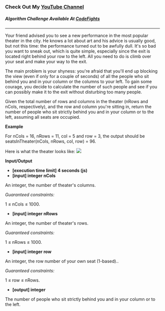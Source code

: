 ### Check Out My [YouTube Channel](https://www.youtube.com/@golbargnet)

##### Algorithm Challenge Available At [CodeFights](https://codefights.com/arcade/code-arcade/intro-gates/bszFiQAog96G9CXKg)
---

Your friend advised you to see a new performance in the most popular theater in the city. He knows a lot about art and his advice is usually good, but not this time: the performance turned out to be awfully dull. It's so bad you want to sneak out, which is quite simple, especially since the exit is located right behind your row to the left. All you need to do is climb over your seat and make your way to the exit.

The main problem is your shyness: you're afraid that you'll end up blocking the view (even if only for a couple of seconds) of all the people who sit behind you and in your column or the columns to your left. To gain some courage, you decide to calculate the number of such people and see if you can possibly make it to the exit without disturbing too many people.

Given the total number of rows and columns in the theater (nRows and nCols, respectively), and the row and column you're sitting in, return the number of people who sit strictly behind you and in your column or to the left, assuming all seats are occupied.

**Example**

For nCols = 16, nRows = 11, col = 5 and row = 3, the output should be
seatsInTheater(nCols, nRows, col, row) = 96.

Here is what the theater looks like:
<img src="https://codefightsuserpics.s3.amazonaws.com/tasks/seatsInTheater/img/example.png?_tm=1491302298590">

**Input/Output**

- **[execution time limit] 4 seconds (js)**
- **[input] integer nCols**

An integer, the number of theater's columns.

*Guaranteed constraints:*

1 ≤ nCols ≤ 1000.

- **[input] integer nRows**

An integer, the number of theater's rows.

*Guaranteed constraints:*

1 ≤ nRows ≤ 1000.

- **[input] integer row**

An integer, the row number of your own seat (1-based)..

*Guaranteed constraints:*

1 ≤ row ≤ nRows.

- **[output] integer**

The number of people who sit strictly behind you and in your column or to the left.